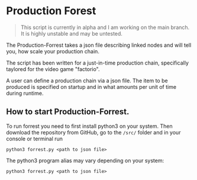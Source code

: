 # Production Forest

> This script is currently in alpha and I am working on the main branch. It is highly unstable and may be untested.

The Production-Forrest takes a json file describing linked nodes and will tell you, how scale your production chain.

The script has been written for a just-in-time production chain, specifically taylored for the video game "factorio".

A user can define a production chain via a json file. The item to be produced is specified on startup and in what amounts per unit of time during runtime.

## How to start Production-Forrest.

To run forrest you need to first install python3 on your system. Then download the repository from GitHub, go to the `/src/` folder and in your console or terminal run

```
python3 forrest.py <path to json file>
```

The python3 program alias may vary depending on your system:

```
python3 forrest.py <path to json file>
```
